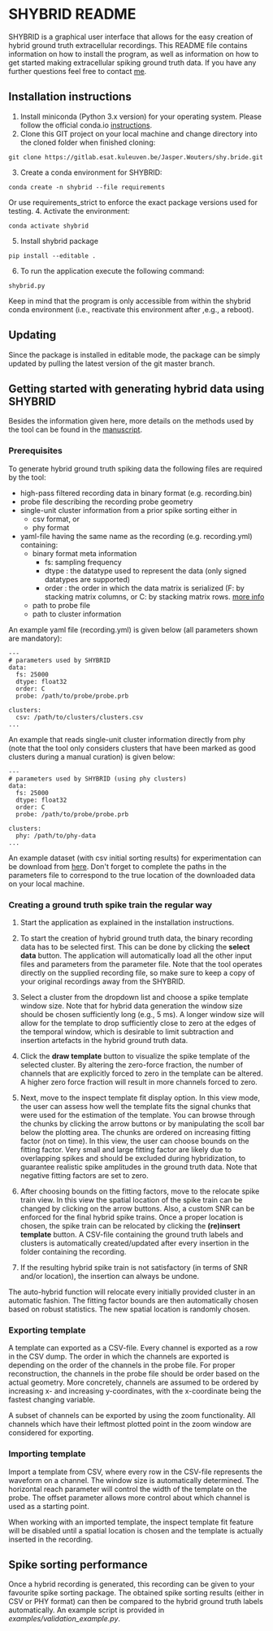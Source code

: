 # SHYBRID README
SHYBRID is a graphical user interface that allows for the easy creation of hybrid ground truth extracellular recordings. This README file contains information on how to install the program, as well as information on how to get started making extracellular spiking ground truth data. If you have any further questions feel free to contact [me](mailto:jasper.wouters@esat.kuleuven.be).

## Installation instructions
1. Install miniconda (Python 3.x version) for your operating system. Please follow the official conda.io [instructions](https://conda.io/projects/conda/en/latest/user-guide/install/).
2. Clone this GIT project on your local machine and change directory into the cloned folder when finished cloning:
```
git clone https://gitlab.esat.kuleuven.be/Jasper.Wouters/shy.bride.git
```
3. Create a conda environment for SHYBRID:
```
conda create -n shybrid --file requirements
```
Or use requirements_strict to enforce the exact package versions used for testing.
4. Activate the environment:
```
conda activate shybrid
```
5. Install shybrid package
```
pip install --editable .
```
6. To run the application execute the following command:
```
shybrid.py
```

Keep in mind that the program is only accessible from within the shybrid conda environment (i.e., reactivate this environment after ,e.g., a reboot).

## Updating
Since the package is installed in editable mode, the package can be simply updated by pulling the latest version of the git master branch.

## Getting started with generating hybrid data using SHYBRID
Besides the information given here, more details on the methods used by the tool can be found in the [manuscript](#).

### Prerequisites
To generate hybrid ground truth spiking data the following files are required by the tool:

* high-pass filtered recording data in binary format (e.g. recording.bin)
* probe file describing the recording probe geometry
* single-unit cluster information from a prior spike sorting either in
	* csv format, or
	* phy format
* yaml-file having the same name as the recording (e.g. recording.yml) containing:
	* binary format meta information
		* fs: sampling frequency
		* dtype : the datatype used to represent the data (only signed datatypes are supported)
		* order : the order in which the data matrix is serialized (F: by stacking matrix columns, or C: by stacking matrix rows. [more info](https://en.wikipedia.org/wiki/Row-_and_column-major_order)
	* path to probe file
	* path to cluster information

An example yaml file (recording.yml) is given below (all parameters shown are mandatory):

```
---
# parameters used by SHYBRID
data:
  fs: 25000
  dtype: float32
  order: C
  probe: /path/to/probe/probe.prb

clusters:
  csv: /path/to/clusters/clusters.csv
...
```
An example that reads single-unit cluster information directly from phy (note that the tool only considers clusters that have been marked as good clusters during a manual curation) is given below:

```
---
# parameters used by SHYBRID (using phy clusters)
data:
  fs: 25000
  dtype: float32
  order: C
  probe: /path/to/probe/probe.prb

clusters:
  phy: /path/to/phy-data
...
```

An example dataset (with csv initial sorting results) for experimentation can be download from [here](https://cloud.esat.kuleuven.be/index.php/s/iW9gtkibJknCpos). Don't forget to complete the paths in the parameters file to correspond to the true location of the downloaded data on your local machine.

### Creating a ground truth spike train the regular way

1. Start the application as explained in the installation instructions.

2. To start the creation of hybrid ground truth data, the binary recording data has to be selected first. This can be done by clicking the __select data__ button. The application will automatically load all the other input files and parameters from the parameter file. Note that the tool operates directly on the supplied recording file, so make sure to keep a copy of your original recordings away from the SHYBRID.

3. Select a cluster from the dropdown list and choose a spike template window size. Note that for hybrid data generation the window size should be chosen sufficiently long (e.g., 5 ms). A longer window size will allow for the template to drop sufficiently close to zero at the edges of the temporal window, which is desirable to limit subtraction and insertion artefacts in the hybrid ground truth data.

4. Click the __draw template__ button to visualize the spike template of the selected cluster. By altering the zero-force fraction, the number of channels that are explicitly forced to zero in the template can be altered. A higher zero force fraction will result in more channels forced to zero.

5. Next, move to the inspect template fit display option. In this view mode, the user can assess how well the template fits the signal chunks that were used for the estimation of the template. You can browse through the chunks by clicking the arrow buttons or by manipulating the scoll bar below the plotting area. The chunks are ordered on increasing fitting factor (not on time). In this view, the user can choose bounds on the fitting factor. Very small and large fitting factor are likely due to overlapping spikes and should be excluded during hybridization, to guarantee realistic spike amplitudes in the ground truth data. Note that negative fitting factors are set to zero.

6. After choosing bounds on the fitting factors, move to the relocate spike train view. In this view the spatial location of the spike train can be changed by clicking on the arrow buttons. Also, a custom SNR can be enforced for the final hybrid spike trains. Once a proper location is chosen, the spike train can be relocated by clicking the __(re)insert template__ button. A CSV-file containing the ground truth labels and clusters is automatically created/updated after every insertion in the folder containing the recording.

7. If the resulting hybrid spike train is not satisfactory (in terms of SNR and/or location), the insertion can always be undone.

The auto-hybrid function will relocate every initially provided cluster in an automatic fashion. The fitting factor bounds are then automatically chosen based on robust statistics. The new spatial location is randomly chosen.

### Exporting template
A template can exported as a CSV-file. Every channel is exported as a row in the CSV dump. The order in which the channels are exported is depending on the order of the channels in the probe file. For proper reconstruction, the channels in the probe file should be order based on the actual geometry. More concretely, channels are assumed to be ordered by increasing x- and increasing y-coordinates, with the x-coordinate being the fastest changing variable.

A subset of channels can be exported by using the zoom functionality. All channels which have their leftmost plotted point in the zoom window are considered for exporting.

### Importing template
Import a template from CSV, where every row in the CSV-file represents the waveform on a channel. The window size is automatically determined. The horizontal reach parameter will control the width of the template on the probe. The offset parameter allows more control about which channel is used as a starting point.

When working with an imported template, the inspect template fit feature will be disabled until a spatial location is chosen and the template is actually inserted in the recording.

## Spike sorting performance
Once a hybrid recording is generated, this recording can be given to your favourite spike sorting package. The obtained spike sorting results (either in CSV or PHY format) can then be compared to the hybrid ground truth labels automatically.  An example script is provided in *examples/validation_example.py*.
